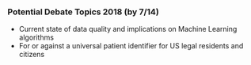 ### Potential Debate Topics 2018 (by 7/14)
* Current state of data quality and implications on Machine Learning algorithms
* For or against a universal patient identifier for US legal residents and citizens
